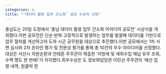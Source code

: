 ```yaml
---
categories: e
title: "‘데이터 활용 업무 간소화’ 공모 수상작 선정"
---
```

충남도는 20일 도청에서 ‘충남 데이터 활용 업무 간소화 아이디어 공모전’ 시상식을 개최했다.이번 공모전은 단순·반복·고정적으로 발생하는 업무를 발굴해 데이터를 기반으로 업무 절차를 개선하고자 도와 시군 공무원을 대상으로 추진했다.이번 공모에서는 1차 서면 심사와 2차 온라인 평가 및 전문성 평가를 통해 총 10건의 우수 아이디어를 선정했다.대상은 서산시 자원순환과 안태훈 주무관이 제출한 ‘지방세 및 세외수입 체납 유무 조회, 수백 명도 한 번에!’가 차지했다.최우수상은 도 정보화담당관 이민선 주무관의 ‘예산 집행 내역, 원클릭 한